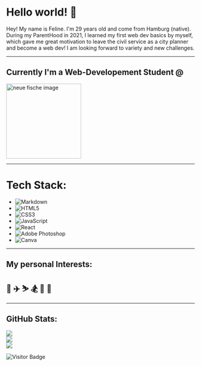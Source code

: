 # Hello world! 👋

Hey! My name is Feline. I'm 29 years old and come from Hamburg (native). During my ParentHood in 2021, I learned my first web dev basics by myself, which gave me great motivation to leave the civil service as a city planner and become a web dev! 
I am looking forward to variety and new challenges. 

<hr>

## Currently I'm a **Web-Developement Student** @ 

<img src="https://wordpress.startsteps.org/wp-content/uploads/2022/02/neuefische@2x.png" alt="neue fische image" width="200"/>

<hr>

# **Tech Stack:**
- ![Markdown](https://img.shields.io/badge/markdown-%23000000.svg?style=for-the-badge&logo=markdown&logoColor=white) 
- ![HTML5](https://img.shields.io/badge/html5-%23E34F26.svg?style=for-the-badge&logo=html5&logoColor=white) 
- ![CSS3](https://img.shields.io/badge/css3-%231572B6.svg?style=for-the-badge&logo=css3&logoColor=white)
- ![JavaScript](https://img.shields.io/badge/javascript-%23323330.svg?style=for-the-badge&logo=javascript&logoColor=%23F7DF1E)
- ![React](https://img.shields.io/badge/react-%2320232a.svg?style=for-the-badge&logo=react&logoColor=%2361DAFB)
- ![Adobe Photoshop](https://img.shields.io/badge/adobephotoshop-%2331A8FF.svg?style=for-the-badge&logo=adobephotoshop&logoColor=white) 
- ![Canva](https://img.shields.io/badge/Canva-%2300C4CC.svg?style=for-the-badge&logo=Canva&logoColor=white)

<hr>

## **My personal Interests:**
## 🏇 ✈️  ⛷ 🏂 📸 🎤 


<hr>

## GitHub Stats:

![](https://github-readme-stats.vercel.app/api?username=FelineHuhn&theme=vision-friendly-dark&hide_border=false&include_all_commits=true&count_private=true)<br/>
![](https://github-readme-streak-stats.herokuapp.com/?user=FelineHuhn&theme=vision-friendly-dark&hide_border=false)<br/>
![](https://github-readme-stats.vercel.app/api/top-langs/?username=FelineHuhn&theme=vision-friendly-dark&hide_border=false&include_all_commits=true&count_private=true&layout=compact)

![Visitor Badge](https://visitor-badge.laobi.icu/badge?page_id=FelineHuhn.FelineHuhn)

